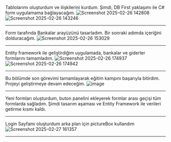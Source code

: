 Tablolarımı oluşturdum ve ilişkilerini kurdum. Şimdi, DB First yaklaşımı ile C# form uygulamama bağlayacağım.
![Screenshot 2025-02-26 142808](https://github.com/user-attachments/assets/dbbd5240-7398-44d4-9feb-2c0c6dd8654e)
![Screenshot 2025-02-26 143246](https://github.com/user-attachments/assets/6e4bbfed-e024-49d5-82f5-d5fe8884fc4e)
*******************************************************************************************************************************
Form tarafında Bankalar arayüzünü tasarladım. Bir sonraki adımda içeriğini dolduracağım.
![Screenshot 2025-02-26 153029](https://github.com/user-attachments/assets/1fbc16b1-4a43-403c-a2f6-8d1f548721eb)
*******************************************************************************************************************************
Entity framework ile geliştirdiğim uygulamada, bankalar ve giderler formlarını tamamladım.
![Screenshot 2025-02-26 174937](https://github.com/user-attachments/assets/a4b5ee3b-11bd-4de7-9598-6df8c38ccd30)
![Screenshot 2025-02-26 174942](https://github.com/user-attachments/assets/77cabbfb-506a-44de-8ddd-f5d187c8e4ce)
*******************************************************************************************************************************
Bu bölümde son görevimi tamamlayarak eğitim kampını başarıyla bitirdim. Projeyi geliştirmeye devam edeceğim.
![image](https://github.com/user-attachments/assets/26968390-9c7c-4421-8075-cfdee55c6a13)

*******************************************************************************************************************************
Yeni formları oluşturdum, buton panelini ekleyerek formlar arası geçişi tüm formlarda sağladım. Şimdi tasarım aşaması ve Entity Framework ile verileri getirme kısmı kaldı.
*******************************************************************************************************************************
Login Sayfamı oluşturdum arka plan için pictureBox kullandım 
![Screenshot 2025-02-27 161357](https://github.com/user-attachments/assets/9798cdf5-3a88-43bb-a391-b2dbb58939fc)
*******************************************************************************************************************************
